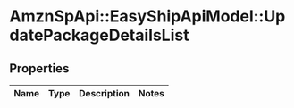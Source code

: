 # AmznSpApi::EasyShipApiModel::UpdatePackageDetailsList

## Properties
Name | Type | Description | Notes
------------ | ------------- | ------------- | -------------

